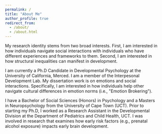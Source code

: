 ```yaml
---
permalink: /
title: "About Me"
author_profile: true
redirect_from: 
  - /about/
  - /about.html
---
```




My research identity stems from two broad interests. First, I am interested in how individuals navigate social interactions with individuals who have different experiences and frameworks to them. Second, I am interested in how structural inequalities can manifest in development.

I am currently a Ph.D Candidate in Developmental Psychology at the University of California, Merced. I am a member of the Interpesonal Development Lab. My dissertation work is on emotions and social interactions. Specifically, I am interested in how individuals help other navigate cultural differences in emotion norms (i.e., "Emotion Brokering"). 

I have a Bachelor of Social Sciences (Honors) in Psychology and a Masters in Neuropsychology from the University of Cape Town (UCT). Prior to starting my Ph.D, I worked as a Research Assistant in the Developmental Division at the Department of Pediatrics and Child Health, UCT. I was involved in research that examines how early risk factors (e.g., prenatal alcohol exposure) impacts early brain development. 







